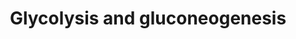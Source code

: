 ---
annotations:
- type: Pathway Ontology
  value: glycolysis pathway
- type: Pathway Ontology
  value: classic metabolic pathway
authors:
- MaintBot
- AlexanderPico
- Eweitz
description: ''
last-edited: 2021-05-24
organisms:
- Canis familiaris
redirect_from:
- /index.php/Pathway:WP1146
- /instance/WP1146
schema-jsonld:
- '@context': https://schema.org/
  '@id': https://wikipathways.github.io/pathways/WP1146.html
  '@type': Dataset
  creator:
    '@type': Organization
    name: WikiPathways
  description: ''
  keywords:
  - PCK1
  - MDH1
  - Dihydroxyacetone Phosphate
  - ALDOC
  - Glucose-6-phosphate
  - ENO1B
  - Oxalacetic acid
  - PFKM
  - TPI1
  - L-Aspartic acid
  - PKM2
  - LDHAL6B
  - HK2
  - ALDOA
  - PGK1
  - 2-Phosphoglyceric acid
  - Glyceric acid 1,3-biphosphate
  - Malate
  - G6PC
  - PGK2
  - DLAT
  - PGAM2
  - ALDOB
  - PFKL
  - GPI
  - ENO2
  - ENO1
  - GAPD
  - FBP1
  - PDHA2
  - LDHC
  - GOT2
  - HK3
  - PKLR
  - Pyruvic acid
  - PDHA1
  - Fructose-1,6-biphosphate
  - LDHA
  - Lactate
  - PDHB
  - DLD
  - GAPDHS
  - Acetyl-CoA
  - GOT1
  - LDHB
  - 3-Phosphoglyceric acid
  - GCK
  - Glyceraldehyde-3-phosphate
  - GAPDH
  - MDH2
  - PGAM1
  - HK1
  - ENO3
  - Fructose-6-phosphate
  - FBP2
  - Phosphoenolpyruvate
  - PC
  - Glucose
  - PDHX
  - PFKP
  license: CC0
  name: Glycolysis and gluconeogenesis
seo: CreativeWork
title: Glycolysis and gluconeogenesis
wpid: WP1146
---